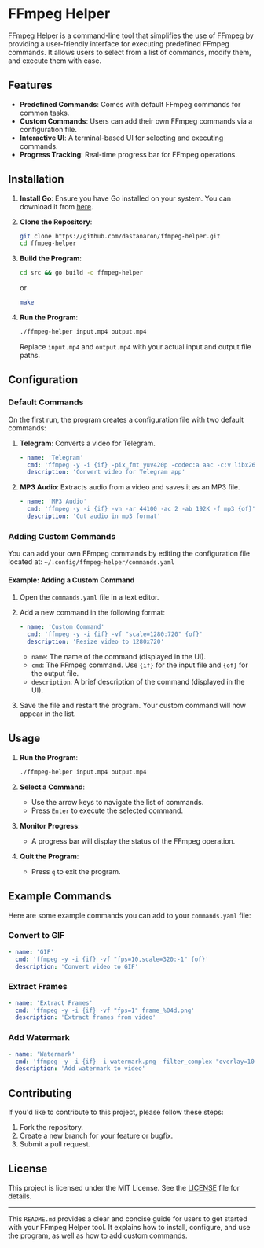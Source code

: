 # FFmpeg Helper

FFmpeg Helper is a command-line tool that simplifies the use of FFmpeg by providing a user-friendly interface for executing predefined FFmpeg commands. It allows users to select from a list of commands, modify them, and execute them with ease.

## Features

- **Predefined Commands**: Comes with default FFmpeg commands for common tasks.
- **Custom Commands**: Users can add their own FFmpeg commands via a configuration file.
- **Interactive UI**: A terminal-based UI for selecting and executing commands.
- **Progress Tracking**: Real-time progress bar for FFmpeg operations.

## Installation

1. **Install Go**: Ensure you have Go installed on your system. You can download it from [here](https://golang.org/dl/).

2. **Clone the Repository**:
   ```bash
   git clone https://github.com/dastanaron/ffmpeg-helper.git
   cd ffmpeg-helper
   ```

3. **Build the Program**:
   ```bash
   cd src && go build -o ffmpeg-helper
   ```

   or
   ```bash
   make
   ```

4. **Run the Program**:
   ```bash
   ./ffmpeg-helper input.mp4 output.mp4
   ```

   Replace `input.mp4` and `output.mp4` with your actual input and output file paths.

## Configuration

### Default Commands

On the first run, the program creates a configuration file with two default commands:

1. **Telegram**: Converts a video for Telegram.
   ```yaml
   - name: 'Telegram'
     cmd: 'ffmpeg -y -i {if} -pix_fmt yuv420p -codec:a aac -c:v libx264 {of}'
     description: 'Convert video for Telegram app'
   ```

2. **MP3 Audio**: Extracts audio from a video and saves it as an MP3 file.
   ```yaml
   - name: 'MP3 Audio'
     cmd: 'ffmpeg -y -i {if} -vn -ar 44100 -ac 2 -ab 192K -f mp3 {of}'
     description: 'Cut audio in mp3 format'
   ```

### Adding Custom Commands

You can add your own FFmpeg commands by editing the configuration file located at:
`~/.config/ffmpeg-helper/commands.yaml`

#### Example: Adding a Custom Command

1. Open the `commands.yaml` file in a text editor.

2. Add a new command in the following format:
   ```yaml
   - name: 'Custom Command'
     cmd: 'ffmpeg -y -i {if} -vf "scale=1280:720" {of}'
     description: 'Resize video to 1280x720'
   ```

   - `name`: The name of the command (displayed in the UI).
   - `cmd`: The FFmpeg command. Use `{if}` for the input file and `{of}` for the output file.
   - `description`: A brief description of the command (displayed in the UI).

3. Save the file and restart the program. Your custom command will now appear in the list.

## Usage

1. **Run the Program**:
   ```bash
   ./ffmpeg-helper input.mp4 output.mp4
   ```

2. **Select a Command**:
   - Use the arrow keys to navigate the list of commands.
   - Press `Enter` to execute the selected command.

3. **Monitor Progress**:
   - A progress bar will display the status of the FFmpeg operation.

4. **Quit the Program**:
   - Press `q` to exit the program.

## Example Commands

Here are some example commands you can add to your `commands.yaml` file:

### Convert to GIF
```yaml
- name: 'GIF'
  cmd: 'ffmpeg -y -i {if} -vf "fps=10,scale=320:-1" {of}'
  description: 'Convert video to GIF'
```

### Extract Frames
```yaml
- name: 'Extract Frames'
  cmd: 'ffmpeg -y -i {if} -vf "fps=1" frame_%04d.png'
  description: 'Extract frames from video'
```

### Add Watermark
```yaml
- name: 'Watermark'
  cmd: 'ffmpeg -y -i {if} -i watermark.png -filter_complex "overlay=10:10" {of}'
  description: 'Add watermark to video'
```

## Contributing

If you'd like to contribute to this project, please follow these steps:

1. Fork the repository.
2. Create a new branch for your feature or bugfix.
3. Submit a pull request.

## License

This project is licensed under the MIT License. See the [LICENSE](LICENSE) file for details.

---

This `README.md` provides a clear and concise guide for users to get started with your FFmpeg Helper tool. It explains how to install, configure, and use the program, as well as how to add custom commands.
